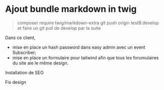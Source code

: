 # Ajout bundle markdown in twig

> composer require twig/markdown-extra
> git push origin testB:develop et faire un git pull de develop par la suite

Dans ce client,

- mise en place un hash password dans easy admin avec un event Subscriber;
- mise en place un formulaire pour tailwind afin que tous les forumulaires du site aie le même design.

Installation de SEO

Fix design
